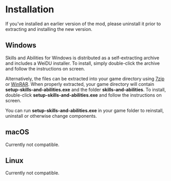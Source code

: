 # Installation

If you've installed an earlier version of the mod, please uninstall it prior to extracting and installing the new version.

## Windows

Skills and Abilities for Windows is distributed as a self-extracting archive and includes a WeiDU installer. To install, simply double-click the archive and follow the instructions on screen.

Alternatively, the files can be extracted into your game directory using [7zip] or [WinRAR]. When properly extracted, your game directory will contain **setup-skills-and-abilities.exe** and the folder **skills-and-abilities**. To install, double-click **setup-skills-and-abilities.exe** and follow the instructions on screen.

You can run **setup-skills-and-abilities.exe** in your game folder to reinstall, uninstall or otherwise change components.

## macOS

Currently not compatible.

## Linux

Currently not compatible.

[7zip]: http://www.7-zip.org/download.html
[winrar]: http://www.rarlab.com/download.htm
[weidu.org]: https://github.com/WeiDUorg/weidu/releases
